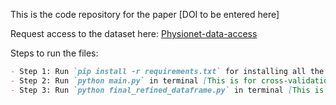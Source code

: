 This is the code repository for the paper [DOI to be entered here]

Request access to the dataset here: [Physionet-data-access](https://physionet.org/content/heart-failure-zigong/1.3/)

Steps to run the files:

```markdown
- Step 1: Run `pip install -r requirements.txt` for installing all the required packages.
- Step 2: Run `python main.py` in terminal [This is for cross-validation that finds the model with the highest recall among 10 times 10 folds]
- Step 3: Run `python final_refined_dataframe.py` in terminal [This is the chosen final XGBoost model with 17 features]
```
